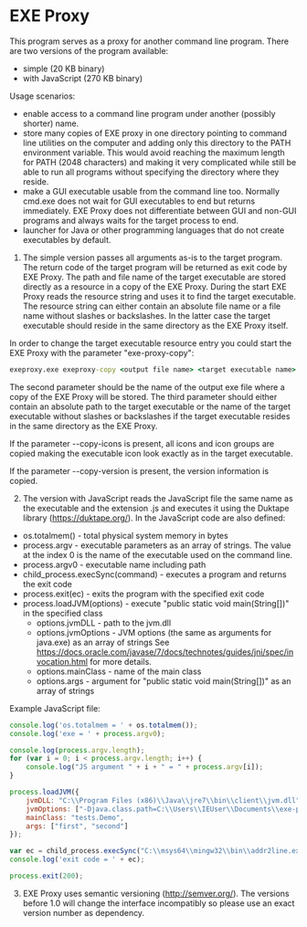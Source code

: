 # EXE Proxy

This program serves as a proxy for another command line program. There 
are two versions of the program available:
 - simple (20 KB binary)
 - with JavaScript (270 KB binary)

Usage scenarios:
 - enable access to a command line program under another (possibly shorter) name. 
 - store many copies of EXE proxy in one directory pointing to command line 
	utilities on the computer and
	adding only this directory to the PATH environment variable. This would avoid 
	reaching the maximum length for PATH (2048 characters) and making it very
	complicated while still be able to run all programs without specifying the 
	directory where they reside. 
 - make a GUI executable usable from the command line too. 
	Normally cmd.exe does not wait for
	GUI executables to end but returns immediately. EXE Proxy does not differentiate
	between GUI and non-GUI programs and always waits for the target process to end. 
 - launcher for Java or other programming languages that do not create executables
	by default.

1. The simple version passes all arguments as-is to the target program. 
The return code of the target program will be returned as exit code by EXE Proxy.
The path and file name of the target executable are
stored directly as a resource in a copy of the EXE Proxy. During the start
EXE Proxy reads the resource string and uses it to find the target executable.
The resource string can either contain an absolute file name or a file name
without slashes or backslashes. In the latter case the target executable should
reside in the same directory as the EXE Proxy itself.

In order to change the target executable resource entry you could start the EXE
Proxy with the parameter "exe-proxy-copy":

```bat
exeproxy.exe exeproxy-copy <output file name> <target executable name> [--copy-icons] [--copy-version]
```

The second parameter should be the name of the output exe file where a copy of
the EXE Proxy will be stored. The third parameter should either contain an
absolute path to the target executable or the name of the target executable 
without slashes or backslashes if the target executable resides in the same
directory as the EXE Proxy.

If the parameter --copy-icons is present, all icons and icon groups are copied
making the executable icon look exactly as in the target executable.

If the parameter --copy-version is present, the version information is copied.

2. The version with JavaScript reads the JavaScript file the same name as
the executable and the extension .js and executes it using the Duktape library
(https://duktape.org/). In the JavaScript code are also defined:
  - os.totalmem() - total physical system memory in bytes
  - process.argv - executable parameters as an array of strings. The value at the index 0 is the name of the executable used on the command line.
  - process.argv0 - executable name including path
  - child_process.execSync(command) - executes a program and returns the exit code
  - process.exit(ec) - exits the program with the specified exit code  
  - process.loadJVM(options) - execute "public static void main(String[])" in the specified class
     - options.jvmDLL - path to the jvm.dll
	 - options.jvmOptions - JVM options (the same as arguments for java.exe) as an array of strings
		See https://docs.oracle.com/javase/7/docs/technotes/guides/jni/spec/invocation.html for more details.
	 - options.mainClass - name of the main class
	 - options.args - argument for "public static void main(String[])" as an array of strings
	 

Example JavaScript file:

```JavaScript
console.log('os.totalmem = ' + os.totalmem());
console.log('exe = ' + process.argv0);

console.log(process.argv.length);
for (var i = 0; i < process.argv.length; i++) {
	console.log("JS argument " + i + " = " + process.argv[i]);
}

process.loadJVM({
	jvmDLL: "C:\\Program Files (x86)\\Java\\jre7\\bin\\client\\jvm.dll", 
	jvmOptions: ["-Djava.class.path=C:\\Users\\IEUser\\Documents\\exe-proxy"],
	mainClass: "tests.Demo",
	args: ["first", "second"]
});

var ec = child_process.execSync("C:\\msys64\\mingw32\\bin\\addr2line.exe params");
console.log('exit code = ' + ec);

process.exit(200);
```

3. EXE Proxy uses semantic versioning (http://semver.org/). The versions before
1.0 will change the interface incompatibly so please use an exact version 
number as dependency.

